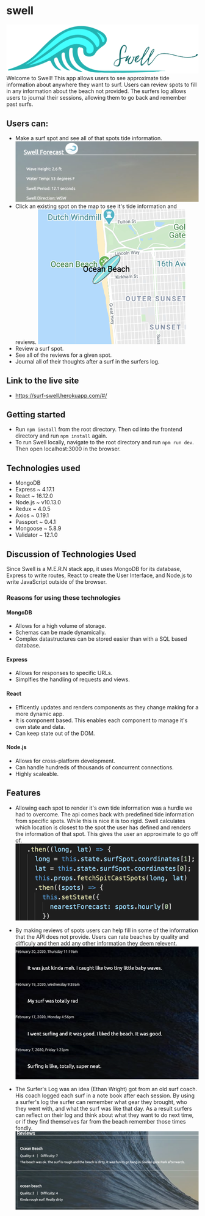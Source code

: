 # swell
![alt.text](https://github.com/wrightet/swell/blob/master/frontend/src/assets/images/Swell.png)
Welcome to Swell! This app allows users to see approximate tide information about anywhere they want to surf. 
Users can review spots to fill in any information about the beach not provided. The surfers log allows users to journal
their sessions, allowing them to go back and remember past surfs.

## Users can:

* Make a surf spot and see all of that spots tide information.
![alt.text](https://github.com/wrightet/swell/blob/master/frontend/src/assets/images/tide_info.png)
* Click an existing spot on the map to see it's tide information and reviews.
![alt.text](https://github.com/wrightet/swell/blob/master/frontend/src/assets/images/click_spot.png)
* Review a surf spot.
* See all of the reviews for a given spot.
* Journal all of their thoughts after a surf in the surfers log.

## Link to the live site
* https://surf-swell.herokuapp.com/#/

## Getting started 
* Run `npm install` from the root directory. Then cd into the frontend directory and run `npm install` again.
* To run Swell locally, navigate to the root directory and run `npm run dev`. Then open localhost:3000 in the browser.

## Technologies used
* MongoDB
* Express ~ 4.17.1
* React ~ 16.12.0
* Node.js ~ v10.13.0
* Redux ~ 4.0.5
* Axios ~ 0.19.1
* Passport ~ 0.4.1
* Mongoose ~ 5.8.9
* Validator ~ 12.1.0


## Discussion of Technologies Used
Since Swell is a M.E.R.N stack app, it uses MongoDB for its database, Express to write routes, React to create the User Interface,
and Node.js to write JavaScript outside of the browser.

### Reasons for using these technologies

#### MongoDB
* Allows for a high volume of storage.
* Schemas can be made dynamically.
* Complex datastructures can be stored easier than with a SQL based database.

#### Express
* Allows for responses to specific URLs.
* Simplfies the handling of requests and views.

#### React
* Efficently updates and renders components as they change making for a more dynamic app.
* It is component based. This enables each component to manage it's own state and data.
* Can keep state out of the DOM.

#### Node.js
* Allows for cross-platform development.
* Can handle hundreds of thousands of concurrent connections.
* Highly scaleable.

## Features
* Allowing each spot to render it's own tide information was a hurdle we had to overcome. The api comes back with predefined tide 
information from specific spots. While this is nice it is too rigid. Swell calculates which location is closest to the spot the user
has defined and renders the information of that spot. This gives the user an approximate to go off of. 
![alt.text](https://github.com/wrightet/swell/blob/master/frontend/src/assets/images/spot_calc.png)

* By making reviews of spots users can help fill in some of the information that the API does not provide. Users can rate beaches
by quality and difficuly and then add any other information they deem relevent.
![alt.text](https://github.com/wrightet/swell/blob/master/frontend/src/assets/images/review_shot.png)

* The Surfer's Log was an idea (Ethan Wright) got from an old surf coach. His coach logged each surf in a note book after each session.
By using a surfer's log the surfer can remember what gear they brought, who they went with, and what the surf was like that day.
As a result surfers can reflect on their log and think about what they want to do next time, or if they find themselves far from 
the beach remember those times fondly.
![alt.text](https://github.com/wrightet/swell/blob/master/frontend/src/assets/images/log.png)
